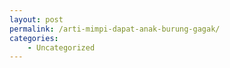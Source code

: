 ```yaml
---
layout: post
permalink: /arti-mimpi-dapat-anak-burung-gagak/
categories:
    - Uncategorized
---
```


